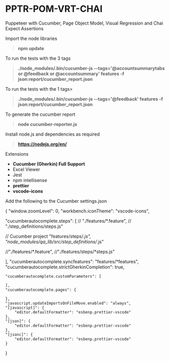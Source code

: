 # PPTR-POM-VRT-CHAI
Puppeteer with Cucumber, Page Object Model, Visual Regression and Chai Expect Assertions

Import the node libraries
>__npm update__

To run the tests with the 3 tags
>__./node_modules/.bin/cucumber-js --tags='@accountsummarytabs or @feedback or @accountsummary'  features -f json:report/cucumber_report.json__

To run the tests with the 1 tags>
>__./node_modules/.bin/cucumber-js --tags='@feedback'  features -f json:report/cucumber_report.json__

To generate the cucumber report
>__node cucumber-reporter.js__

Install node.js and dependencies as required
>__https://nodejs.org/en/__

Extensions
- __Cucumber (Gherkin) Full Support__
- Excel Viewer
- Jest
- npm intellisense
- __prettier__
- __vscode-icons__


Add the following to the Cucumber settings.json

{
    "window.zoomLevel": 0,
    "workbench.iconTheme": "vscode-icons",

"cucumberautocomplete.steps": [
 //   "./features/*.feature",
 //   "./step_definitions/steps.js"
 
 // Cucumber project
 "features/steps/*.js",
 "node_modules/qa_lib/src/step_definitions/*.js"

 //"./features/*.feature",
 //"./features/steps/*steps.js"

],
"cucumberautocomplete.syncfeatures": "features/*features",
"cucumberautocomplete.strictGherkinCompletion": true,


    "cucumberautocomplete.customParameters": [
    
    ],
    "cucumberautocomplete.pages": {
    
    },
    "javascript.updateImportsOnFileMove.enabled": "always",
    "[javascript]": {
        "editor.defaultFormatter": "esbenp.prettier-vscode"
    },
    "[json]": {
        "editor.defaultFormatter": "esbenp.prettier-vscode"
    },
    "[jsonc]": {
        "editor.defaultFormatter": "esbenp.prettier-vscode"
    }
}


